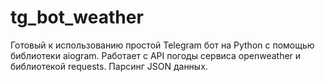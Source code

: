 # tg_bot_weather
Готовый к использованию простой Telegram бот на Python с помощью библиотеки aiogram. 
Работает с API погоды сервиса openweather и библиотекой requests. Парсинг JSON данных.
